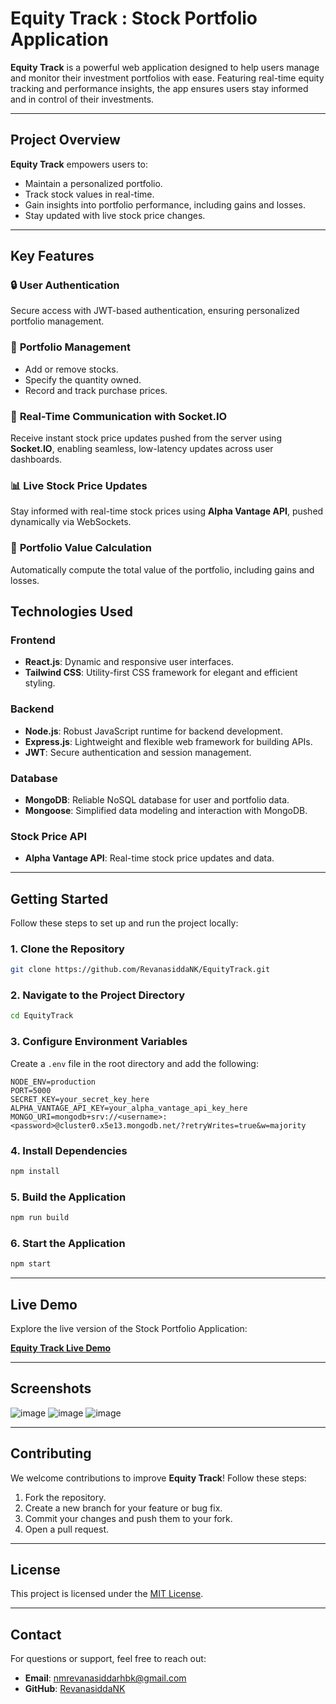 # Equity Track : Stock Portfolio Application

**Equity Track** is a powerful web application designed to help users manage and monitor their investment portfolios with ease. Featuring real-time equity tracking and performance insights, the app ensures users stay informed and in control of their investments.

---

## Project Overview

**Equity Track** empowers users to:
- Maintain a personalized portfolio.
- Track stock values in real-time.
- Gain insights into portfolio performance, including gains and losses.
- Stay updated with live stock price changes.

---

## Key Features

### 🔒 **User Authentication**
Secure access with JWT-based authentication, ensuring personalized portfolio management.

### 💼 **Portfolio Management**
- Add or remove stocks.
- Specify the quantity owned.
- Record and track purchase prices.

### 📡 **Real-Time Communication with Socket.IO**

Receive instant stock price updates pushed from the server using **Socket.IO**, enabling seamless, low-latency updates across user dashboards.

### 📊 **Live Stock Price Updates**

Stay informed with real-time stock prices using **Alpha Vantage API**, pushed dynamically via WebSockets.

### 🧮 **Portfolio Value Calculation**
Automatically compute the total value of the portfolio, including gains and losses.

## Technologies Used

### **Frontend**
- **React.js**: Dynamic and responsive user interfaces.
- **Tailwind CSS**: Utility-first CSS framework for elegant and efficient styling.

### **Backend**
- **Node.js**: Robust JavaScript runtime for backend development.
- **Express.js**: Lightweight and flexible web framework for building APIs.
- **JWT**: Secure authentication and session management.

### **Database**
- **MongoDB**: Reliable NoSQL database for user and portfolio data.
- **Mongoose**: Simplified data modeling and interaction with MongoDB.

### **Stock Price API**
- **Alpha Vantage API**: Real-time stock price updates and data.

---

## Getting Started

Follow these steps to set up and run the project locally:

### 1. Clone the Repository
```bash
git clone https://github.com/RevanasiddaNK/EquityTrack.git
```

### 2. Navigate to the Project Directory
```bash
cd EquityTrack
```

### 3. Configure Environment Variables
Create a `.env` file in the root directory and add the following:
```plaintext
NODE_ENV=production
PORT=5000
SECRET_KEY=your_secret_key_here
ALPHA_VANTAGE_API_KEY=your_alpha_vantage_api_key_here
MONGO_URI=mongodb+srv://<username>:<password>@cluster0.x5e13.mongodb.net/?retryWrites=true&w=majority
```

### 4. Install Dependencies
```bash
npm install
```

### 5. Build the Application
```bash
npm run build
```

### 6. Start the Application
```bash
npm start
```

---

## Live Demo

Explore the live version of the Stock Portfolio Application:

[**Equity Track Live Demo**](https://equitytrack.onrender.com)

---

## Screenshots 

![image](https://github.com/user-attachments/assets/5a027610-4d8f-4c0c-8599-4bc0cc82d027)
![image](https://github.com/user-attachments/assets/1efc93b9-586e-4f56-b0fa-aea3b75f0628)
![image](https://github.com/user-attachments/assets/68b67dcd-9413-46c7-b1ba-dc07dd3af8b2)

---

## Contributing

We welcome contributions to improve **Equity Track**! Follow these steps:

1. Fork the repository.
2. Create a new branch for your feature or bug fix.
3. Commit your changes and push them to your fork.
4. Open a pull request.

---

## License

This project is licensed under the [MIT License](LICENSE).

---

## Contact

For questions or support, feel free to reach out:
- **Email**: nmrevanasiddarhbk@gmail.com
- **GitHub**: [RevanasiddaNK](https://github.com/RevanasiddaNK)


